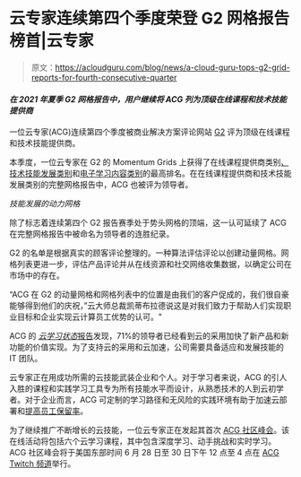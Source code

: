 # 云专家连续第四个季度荣登 G2 网格报告榜首|云专家

> 原文：<https://acloudguru.com/blog/news/a-cloud-guru-tops-g2-grid-reports-for-fourth-consecutive-quarter>

#### *在 2021 年夏季 G2 网格报告中，用户继续将 ACG 列为顶级在线课程和技术技能提供商*

一位云专家(ACG)连续第四个季度被商业解决方案评论网站 [G2](https://www.g2.com/) 评为顶级在线课程和技术技能提供商。

本季度，一位云专家在 G2 的 Momentum Grids 上获得了在线课程提供商类别[、](https://www.g2.com/reports/momentum-grid-report-for-online-course-providers-summer-2021?featured=a-cloud-guru&secure%5Bgated_consumer%5D=f86f9cdc-e4f1-4fab-8b4b-2ebd2e0117ec&secure%5Btoken%5D=b5db194171ba67c215deff48ea9f8b0e702fccf15fef162f62fce6d285fae4e6&utm_campaign=gate-801473)[技术技能发展类别](https://www.g2.com/reports/momentum-grid-report-for-technical-skills-development-summer-2021?featured=a-cloud-guru&secure%5Bgated_consumer%5D=0d006ca7-d739-4105-ab29-ea7d11bb962e&secure%5Btoken%5D=9b3feca3eef87fd5dc9fb6076b2046df65ada8fd2c30d9f2616c016b238f7e07&utm_campaign=gate-801473)和[电子学习内容类别](https://www.g2.com/categories/elearning-content?utf8=%E2%9C%93&selected_view=trending&segment=all)的最高排名。在在线课程提供商和技术技能发展类别的完整网格报告中，ACG 也被评为领导者。

*技能发展的动力网格*

除了标志着连续第四个 G2 报告赛季处于势头网格的顶端，这一认可延续了 ACG 在完整网格报告中被命名为领导者的连胜纪录。

G2 的名单是根据真实的顾客评论整理的。一种算法评估评论以创建动量网格。网格列表更进一步，评估产品评论并从在线资源和社交网络收集数据，以确定公司在市场中的存在。

“ACG 在 G2 的动量网格和网格列表中的位置是由我们的客户促成的，我们很自豪能够得到他们的庆祝，”云大师总裁凯蒂布拉德说这是对我们致力于帮助人们实现职业目标和企业实现云计算员工优势的认可。"

ACG 的 [*云学习状态*报告](https://go.acloudguru.com/2020-state-of-cloud-learning-report)发现，71%的领导者已经看到云的采用加快了新产品和新功能的价值实现。为了支持云的采用和云加速，公司需要具备适应和发展技能的 IT 团队。

云专家正在用成功所需的云技能武装企业和个人。对于学习者来说，ACG 的引人入胜的课程和实践学习工具专为所有技能水平而设计，从熟悉技术的人到云初学者。对于企业而言，ACG 可定制的学习路径和无风险的实践环境有助于加速云部署和[提高员工保留率](https://get.acloudguru.com/eidosmedia-case-study)。

为了继续推广不断增长的云技能，一位云专家正在发起其首次 [ACG 社区峰会](https://get.acloudguru.com/acg-community-summit)。该在线活动将包括六个云学习课程，其中包含深度学习、动手挑战和实时学习。ACG 社区峰会将于美国东部时间 6 月 28 日至 30 日下午 12 点至 4 点在 [ACG Twitch 频道](http://twitch.tv/acloudguruofficial)举行。